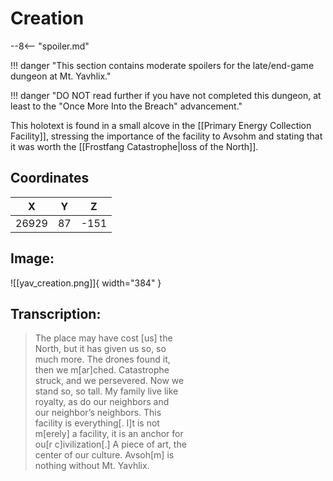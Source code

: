 # Creation

--8<-- "spoiler.md"

!!! danger "This section contains moderate spoilers for the late/end-game dungeon at Mt. Yavhlix."

!!! danger "DO NOT read further if you have not completed this dungeon, at least to the "Once More Into the Breach" advancement."

This holotext is found in a small alcove in the [[Primary Energy Collection Facility]], stressing the importance of the facility to Avsohm and stating that it was worth the [[Frostfang Catastrophe|loss of the North]].

## Coordinates
| **X** | **Y** | **Z** |
| :---: | :---: | :---: |
| 26929 |  87  | -151 |

## Image:

![[yav_creation.png]]{ width="384" }

## Transcription:
> The place may have cost [us] the <br>
North, but it has given us so, so <br>
much more. The drones found it, <br>
then we m[ar]ched. Catastrophe <br>
struck, and we persevered. Now we <br>
stand so, so tall. My family live like <br>
royalty, as do our neighbors and <br>
our neighbor’s neighbors. This <br>
facility is everything[. I]t is not <br>
m[erely] a facility, it is an anchor for <br>
ou[r c]ivilization[.] A piece of art, the <br>
center of our culture. Avsoh[m] is <br>
nothing without Mt. Yavhlix.
